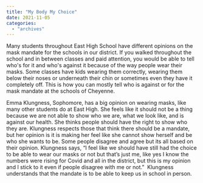 ```yaml
---
title: "My Body My Choice"
date: 2021-11-05
categories: 
  - "archives"
---
```


Many students throughout East High School have different opinions on the mask mandate for the schools in our district. If you walked throughout the school and in between classes and paid attention, you would be able to tell who's for it and who's against it because of the way people wear their masks. Some classes have kids wearing them correctly, wearing them below their noses or underneath their chin or sometimes even they have it completely off. This is how you can mostly tell who is against or for the mask mandate at the schools of Cheyenne.  

Emma Klungness, Sophomore, has a big opinion on wearing masks, like many other students do at East High. She feels like it should not be a thing because we are not able to show who we are, what we look like, and is against our health. She thinks people should have the right to show who they are. Klungness respects those that think there should be a mandate, but her opinion is it is making her feel like she cannot show herself and be who she wants to be. Some people disagree and agree but its all based on their opinion. Klungness says, “I feel like we should have still had the choice to be able to wear our masks or not but that’s just me, like yes I know the numbers were rising for Covid and all in the district, but this is my opinion and I stick to it even if people disagree with me or not.”  Klungness understands that the mandate is to be able to keep us in school in person.
